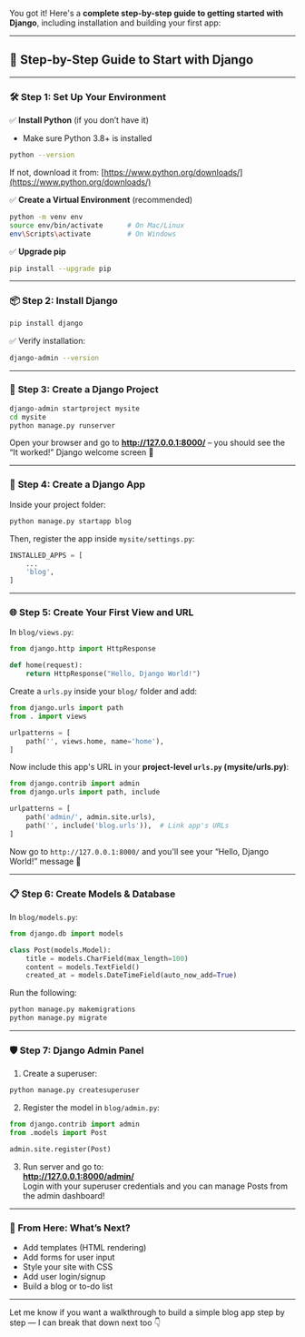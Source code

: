 You got it! Here's a **complete step-by-step guide to getting started with Django**, including installation and building your first app:

---

## 🧭 Step-by-Step Guide to Start with Django

---

### 🛠️ **Step 1: Set Up Your Environment**

✅ **Install Python** (if you don’t have it)

- Make sure Python 3.8+ is installed  
```bash
python --version
```

If not, download it from: [https://www.python.org/downloads/](https://www.python.org/downloads/)

✅ **Create a Virtual Environment** (recommended)
```bash
python -m venv env
source env/bin/activate      # On Mac/Linux
env\Scripts\activate         # On Windows
```

✅ **Upgrade pip**
```bash
pip install --upgrade pip
```

---

### 📦 **Step 2: Install Django**

```bash
pip install django
```

✅ Verify installation:
```bash
django-admin --version
```

---

### 🚀 **Step 3: Create a Django Project**

```bash
django-admin startproject mysite
cd mysite
python manage.py runserver
```

Open your browser and go to **http://127.0.0.1:8000/** – you should see the “It worked!” Django welcome screen 🎉

---

### 🧱 **Step 4: Create a Django App**

Inside your project folder:
```bash
python manage.py startapp blog
```

Then, register the app inside `mysite/settings.py`:

```python
INSTALLED_APPS = [
    ...
    'blog',
]
```

---

### 🌐 **Step 5: Create Your First View and URL**

In `blog/views.py`:
```python
from django.http import HttpResponse

def home(request):
    return HttpResponse("Hello, Django World!")
```

Create a `urls.py` inside your `blog/` folder and add:

```python
from django.urls import path
from . import views

urlpatterns = [
    path('', views.home, name='home'),
]
```

Now include this app's URL in your **project-level `urls.py` (mysite/urls.py)**:
```python
from django.contrib import admin
from django.urls import path, include

urlpatterns = [
    path('admin/', admin.site.urls),
    path('', include('blog.urls')),  # Link app's URLs
]
```

Now go to `http://127.0.0.1:8000/` and you'll see your “Hello, Django World!” message 🎉

---

### 📋 **Step 6: Create Models & Database**

In `blog/models.py`:

```python
from django.db import models

class Post(models.Model):
    title = models.CharField(max_length=100)
    content = models.TextField()
    created_at = models.DateTimeField(auto_now_add=True)
```

Run the following:

```bash
python manage.py makemigrations
python manage.py migrate
```

---

### 🛡️ **Step 7: Django Admin Panel**

1. Create a superuser:
```bash
python manage.py createsuperuser
```

2. Register the model in `blog/admin.py`:

```python
from django.contrib import admin
from .models import Post

admin.site.register(Post)
```

3. Run server and go to:  
   **http://127.0.0.1:8000/admin/**  
   Login with your superuser credentials and you can manage Posts from the admin dashboard!

---

### 🧪 From Here: What’s Next?

- Add templates (HTML rendering)
- Add forms for user input
- Style your site with CSS
- Add user login/signup
- Build a blog or to-do list

---

Let me know if you want a walkthrough to build a simple blog app step by step — I can break that down next too 👇